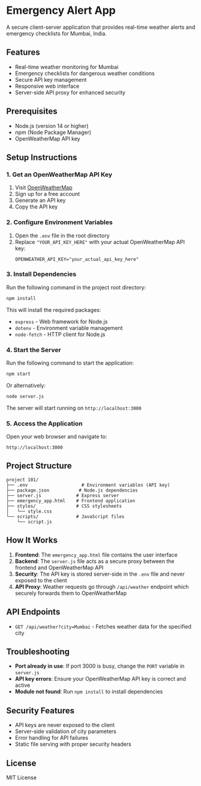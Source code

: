# Emergency Alert App

A secure client-server application that provides real-time weather alerts and emergency checklists for Mumbai, India.

## Features

- Real-time weather monitoring for Mumbai
- Emergency checklists for dangerous weather conditions
- Secure API key management
- Responsive web interface
- Server-side API proxy for enhanced security

## Prerequisites

- Node.js (version 14 or higher)
- npm (Node Package Manager)
- OpenWeatherMap API key

## Setup Instructions

### 1. Get an OpenWeatherMap API Key

1. Visit [OpenWeatherMap](https://openweathermap.org/api)
2. Sign up for a free account
3. Generate an API key
4. Copy the API key

### 2. Configure Environment Variables

1. Open the `.env` file in the root directory
2. Replace `"YOUR_API_KEY_HERE"` with your actual OpenWeatherMap API key:
   ```
   OPENWEATHER_API_KEY="your_actual_api_key_here"
   ```

### 3. Install Dependencies

Run the following command in the project root directory:

```bash
npm install
```

This will install the required packages:
- `express` - Web framework for Node.js
- `dotenv` - Environment variable management
- `node-fetch` - HTTP client for Node.js

### 4. Start the Server

Run the following command to start the application:

```bash
npm start
```

Or alternatively:

```bash
node server.js
```

The server will start running on `http://localhost:3000`

### 5. Access the Application

Open your web browser and navigate to:
```
http://localhost:3000
```

## Project Structure

```
project 101/
├── .env                    # Environment variables (API key)
├── package.json           # Node.js dependencies
├── server.js             # Express server
├── emergency_app.html    # Frontend application
├── styles/               # CSS stylesheets
│   └── style.css
└── scripts/              # JavaScript files
    └── script.js
```

## How It Works

1. **Frontend**: The `emergency_app.html` file contains the user interface
2. **Backend**: The `server.js` file acts as a secure proxy between the frontend and OpenWeatherMap API
3. **Security**: The API key is stored server-side in the `.env` file and never exposed to the client
4. **API Proxy**: Weather requests go through `/api/weather` endpoint which securely forwards them to OpenWeatherMap

## API Endpoints

- `GET /api/weather?city=Mumbai` - Fetches weather data for the specified city

## Troubleshooting

- **Port already in use**: If port 3000 is busy, change the `PORT` variable in `server.js`
- **API key errors**: Ensure your OpenWeatherMap API key is correct and active
- **Module not found**: Run `npm install` to install dependencies

## Security Features

- API keys are never exposed to the client
- Server-side validation of city parameters
- Error handling for API failures
- Static file serving with proper security headers

## License

MIT License 
